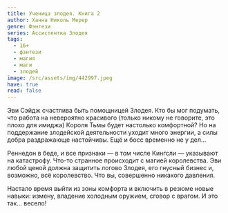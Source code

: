 ```yaml
---
title: Ученица злодея. Книга 2
author: Ханна Николь Мерер
genre: Фэнтези
series: Ассистентка Злодея
tags:
  - 16+
  - фэнтези
  - магия
  - маги
  - злодей
image: /src/assets/img/442997.jpeg
have: true
read: false
---
```

Эви Сэйдж счастлива быть помощницей Злодея. Кто бы мог подумать, что работа на невероятно красивого (только никому не говорите, это плохо для имиджа) Короля Тьмы будет настолько комфортной? Но на поддержание злодейской деятельности уходит много энергии, а силы добра раздражающе настойчивы. Ещё и босс временно не у дел…

Реннедон в беде, и все признаки — в том числе Кингсли — указывают на катастрофу. Что-то странное происходит с магией королевства. Эви любой ценой должна защитить логово Злодея, его гнусный бизнес и, возможно, всё королевство. Что вы, совершенно никакого давления.

Настало время выйти из зоны комфорта и включить в резюме новые навыки: измену, владение холодным оружием, сговор с врагом. И это так… весело!
